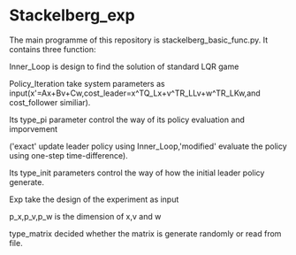 # Stackelberg_exp
The main programme of this repository is stackelberg_basic_func.py. It contains three function:

Inner_Loop is design to find the solution of standard LQR game

Policy_Iteration take system parameters as input(x'=Ax+Bv+Cw,cost_leader=x^TQ_Lx+v^TR_LLv+w^TR_LKw,and cost_follower similiar).

Its type_pi parameter control the way of its policy evaluation and imporvement

('exact' update leader policy using Inner_Loop,'modified' evaluate the policy using one-step time-difference).

Its type_init parameters control the way of how the initial leader policy generate.

Exp take the design of the experiment as input

p_x,p_v,p_w is the dimension of x,v and w

type_matrix decided whether the matrix is generate randomly or read from file.
